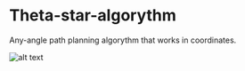 # Theta-star-algorythm

Any-angle path planning algorythm that works in coordinates.

![alt text](https://raw.githubusercontent.com/UnicornTowa/Theta-star-algorythm/main/new.png)
